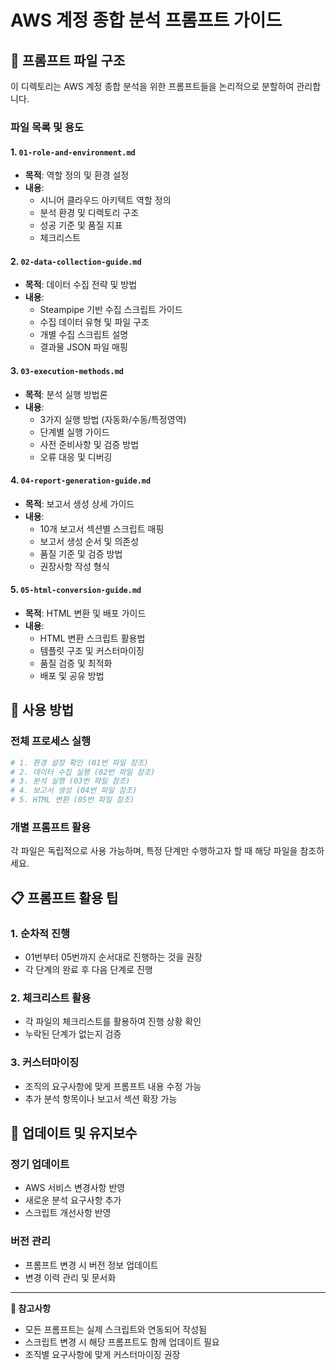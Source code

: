 # AWS 계정 종합 분석 프롬프트 가이드

## 📁 프롬프트 파일 구조

이 디렉토리는 AWS 계정 종합 분석을 위한 프롬프트들을 논리적으로 분할하여 관리합니다.

### 파일 목록 및 용도

#### 1. `01-role-and-environment.md`
- **목적**: 역할 정의 및 환경 설정
- **내용**: 
  - 시니어 클라우드 아키텍트 역할 정의
  - 분석 환경 및 디렉토리 구조
  - 성공 기준 및 품질 지표
  - 체크리스트

#### 2. `02-data-collection-guide.md`
- **목적**: 데이터 수집 전략 및 방법
- **내용**:
  - Steampipe 기반 수집 스크립트 가이드
  - 수집 데이터 유형 및 파일 구조
  - 개별 수집 스크립트 설명
  - 결과물 JSON 파일 매핑

#### 3. `03-execution-methods.md`
- **목적**: 분석 실행 방법론
- **내용**:
  - 3가지 실행 방법 (자동화/수동/특정영역)
  - 단계별 실행 가이드
  - 사전 준비사항 및 검증 방법
  - 오류 대응 및 디버깅

#### 4. `04-report-generation-guide.md`
- **목적**: 보고서 생성 상세 가이드
- **내용**:
  - 10개 보고서 섹션별 스크립트 매핑
  - 보고서 생성 순서 및 의존성
  - 품질 기준 및 검증 방법
  - 권장사항 작성 형식

#### 5. `05-html-conversion-guide.md`
- **목적**: HTML 변환 및 배포 가이드
- **내용**:
  - HTML 변환 스크립트 활용법
  - 템플릿 구조 및 커스터마이징
  - 품질 검증 및 최적화
  - 배포 및 공유 방법

## 🚀 사용 방법

### 전체 프로세스 실행
```bash
# 1. 환경 설정 확인 (01번 파일 참조)
# 2. 데이터 수집 실행 (02번 파일 참조)
# 3. 분석 실행 (03번 파일 참조)
# 4. 보고서 생성 (04번 파일 참조)
# 5. HTML 변환 (05번 파일 참조)
```

### 개별 프롬프트 활용
각 파일은 독립적으로 사용 가능하며, 특정 단계만 수행하고자 할 때 해당 파일을 참조하세요.

## 📋 프롬프트 활용 팁

### 1. 순차적 진행
- 01번부터 05번까지 순서대로 진행하는 것을 권장
- 각 단계의 완료 후 다음 단계로 진행

### 2. 체크리스트 활용
- 각 파일의 체크리스트를 활용하여 진행 상황 확인
- 누락된 단계가 없는지 검증

### 3. 커스터마이징
- 조직의 요구사항에 맞게 프롬프트 내용 수정 가능
- 추가 분석 항목이나 보고서 섹션 확장 가능

## 🔄 업데이트 및 유지보수

### 정기 업데이트
- AWS 서비스 변경사항 반영
- 새로운 분석 요구사항 추가
- 스크립트 개선사항 반영

### 버전 관리
- 프롬프트 변경 시 버전 정보 업데이트
- 변경 이력 관리 및 문서화

---

**📌 참고사항**
- 모든 프롬프트는 실제 스크립트와 연동되어 작성됨
- 스크립트 변경 시 해당 프롬프트도 함께 업데이트 필요
- 조직별 요구사항에 맞게 커스터마이징 권장
